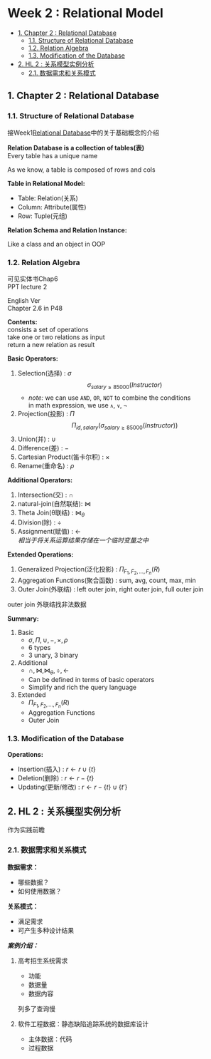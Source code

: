 # Week 2 : Relational Model

- [1. Chapter 2 : Relational Database](#1-chapter-2--relational-database)
    - [1.1. Structure of Relational Database](#11-structure-of-relational-database)
    - [1.2. Relation Algebra](#12-relation-algebra)
    - [1.3. Modification of the Database](#13-modification-of-the-database)
- [2. HL 2 : 关系模型实例分析](#2-hl-2--关系模型实例分析)
    - [2.1. 数据需求和关系模式](#21-数据需求和关系模式)

## 1. Chapter 2 : Relational Database

### 1.1. Structure of Relational Database

接Week1[Relational Database](../1_ClassNote/01_FirstClass.md#3-chapter-2--relational-database)中的关于基础概念的介绍

**Relation Database is a collection of tables(表)**  
Every table has a unique name  

As we know, a table is composed of rows and cols  

**Table in Relational Model:**  

- Table: Relation(关系)
- Column: Attribute(属性)  
- Row: Tuple(元组)  

**Relation Schema and Relation Instance:**  

Like a class and an object in OOP  

### 1.2. Relation Algebra

可见实体书Chap6  
PPT lecture 2  

English Ver  
Chapter 2.6 in P48  

**Contents:**  
consists a set of operations  
take one or two relations as input  
return a new relation as result  

**Basic Operators:**  

1. Selection(选择) : $\sigma$  
    $$\sigma_{salary \geq 85000}({Instructor})$$
    - *note:* we can use `AND`, `OR`, `NOT` to combine the conditions  
        in math expression, we use `∧`, `∨`, `¬`  
2. Projection(投影) : $\Pi$
    $$\Pi_{id, salary}(\sigma_{salary \geq 85000}({Instructor}))$$
3. Union(并) : $\cup$  
4. Difference(差) : $-$  
5. Cartesian Product(笛卡尔积) : $\times$  
6. Rename(重命名) : $\rho$  

**Additional Operators:**  

1. Intersection(交) : $\cap$  
2. natural-join(自然联结): $\bowtie$
3. Theta Join(θ联结) : $\bowtie_{\theta}$  
4. Division(除) : $\div$  
5. Assignment(赋值) : $\leftarrow$  
    *相当于将关系运算结果存储在一个临时变量之中*  

**Extended Operations:**  

1. Generalized Projection(泛化投影) : $\Pi_{F_1, F_2, \ldots, F_n}(R)$
2. Aggregation Functions(聚合函数) : $\text{sum, avg, count, max, min}$
3. Outer Join(外联结) : $\text{left outer join, right outer join, full outer join}$

outer join 外联结找非法数据

**Summary:**  

1. Basic  
    - $\sigma, \Pi, \cup, -, \times, \rho$  
    - 6 types  
    - 3 unary, 3 binary  
2. Additional  
    - $\cap, \bowtie, \bowtie_{\theta}, \div, \leftarrow$
    - Can be defined in terms of basic operators  
    - Simplify and rich the query language  
3. Extended  
    - $\Pi_{F_1, F_2, \ldots, F_n}(R)$  
    - Aggregation Functions  
    - Outer Join

### 1.3. Modification of the Database

**Operations:**  

- Insertion(插入) : $r \leftarrow r \cup \{t\}$
- Deletion(删除) : $r \leftarrow r - \{t\}$
- Updating(更新/修改) : $r \leftarrow r - \{t\} \cup \{t'\}$

## 2. HL 2 : 关系模型实例分析

作为实践前瞻  

### 2.1. 数据需求和关系模式

**数据需求：**  

- 哪些数据？
- 如何使用数据？  

**关系模式：**  

- 满足需求  
- 可产生多种设计结果  

***案例介绍：***  

1. 高考招生系统需求  

    - 功能
    - 数据量
    - 数据内容

    列多了查询慢  

2. 软件工程数据：静态缺陷追踪系统的数据库设计  

    - 主体数据：代码  
    - 过程数据
